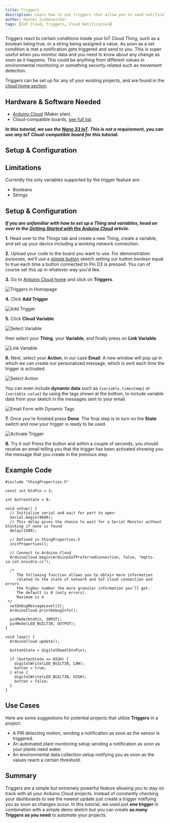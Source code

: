 ```yaml
---
title: Triggers
description: Learn how to use triggers that allow you to send notifications based on set conditions.
author: Hannes Siebeneicher
tags: [IoT Cloud, Triggers, Cloud Notification]
---
```


Triggers react to certain conditions inside your IoT Cloud Thing, such as a boolean being true, or a string being assigned a value. As soon as a set condition is met a notification gets triggered and send to you. This is super useful when you monitor data and you need to know about any change as soon as it happens. This could be anything from different values in environmental monitoring or something security related such as movement detection.

Triggers can be set up for any of your existing projects, and are found in the [cloud home section](https://cloud.arduino.cc/home/).

## Hardware & Software Needed

- [Arduino Cloud](app.arduino.cc) (Maker plan).
- Cloud-compatible boards, [see full list](https://docs.arduino.cc/arduino-cloud/getting-started/iot-cloud-getting-started#compatible-hardware).

***In this tutorial, we use the [Nano 33 IoT](https://store.arduino.cc/products/arduino-nano-33-iot?queryID=undefined). This is not a requirement, you can use any IoT Cloud-compatible board for this tutorial.***

## Setup & Configuration

## Limitations

Currently the only variables supported by the trigger feature are:

- Booleans
- Strings

## Setup & Configuration

***If you are unfamiliar with how to set up a Thing and variables, head on over to the [Getting Started with the Arduino Cloud](/arduino-cloud/getting-started/iot-cloud-getting-started) article.***

**1.** Head over to the Things tab and create a new Thing, create a variable, and set up your device including a working network connection.

**2.** Upload your code to the board you want to use. For demonstration purposes, we'll use a [simple button](#example-code) sketch setting our button boolean equal to true each time a button connected to Pin D3 is pressed. You can of course set this up in whatever way you'd like.

**3.** Go to [Arduino Cloud home](https://cloud.arduino.cc/home/) and click on **Triggers**.
 

![Triggers in Homepage](./assets/triggerHomepage.png)

**4.** Click **Add Trigger**

![Add Trigger](./assets/addTrigger.png)

**5.** Click **Cloud Variable**

![Select Variable](./assets/selectVariable.png)

 then select your **Thing**, your **Variable**, and finally press on **Link Variable**.

![Link Variable](./assets/linkVariable.png)

**6.** Next, select your **Action**, in our case **Email**. A new window will pop up in which we can create our personalized message, which is sent each time the trigger is activated.

![Select Action](./assets/selectAction.png)

You can even include **dynamic data** such as `{variable.timestamp}` or `{variable.value}` by using the tags shown at the bottom, to include variable data from your sketch in the messages sent to your email.

![Email Form with Dynamic Tags](./assets/emailForm.png)

**7.** Once you're finished press **Done**. The final step is to turn on the **State** switch and now your trigger is ready to be used.

![Activate Trigger](./assets/activateTrigger.png)

**8.** Try it out! Press the button and within a couple of seconds, you should receive an email telling you that the trigger has been activated showing you the message that you create in the previous step.

## Example Code

```arduino
#include "thingProperties.h"

const int btnPin = 3;

int buttonState = 0;

void setup() {
  // Initialize serial and wait for port to open:
  Serial.begin(9600);
  // This delay gives the chance to wait for a Serial Monitor without blocking if none is found
  delay(1500); 

  // Defined in thingProperties.h
  initProperties();

  // Connect to Arduino Cloud
  ArduinoCloud.begin(ArduinoIoTPreferredConnection, false, "mqtts-sa.iot.oniudra.cc");
  
  /*
     The following function allows you to obtain more information
     related to the state of network and IoT Cloud connection and errors
     the higher number the more granular information you’ll get.
     The default is 0 (only errors).
     Maximum is 4
 */
  setDebugMessageLevel(2);
  ArduinoCloud.printDebugInfo();
  
  pinMode(btnPin, INPUT);
  pinMode(LED_BUILTIN, OUTPUT);
}

void loop() {
  ArduinoCloud.update();
  
  buttonState = digitalRead(btnPin);
  
  if (buttonState == HIGH) {
    digitalWrite(LED_BUILTIN, LOW);
    button = true;
  } else {
    digitalWrite(LED_BUILTIN, HIGH);
    button = false;
  }
}
```

## Use Cases

Here are some suggestions for potential projects that utilize **Triggers** in a project:

- A PIR detecting motion, sending a notification as soon as the sensor is triggered.
- An automated plant monitoring setup sending a notification as soon as your plants need water.
- An environmental data collection setup notifying you as soon as the values reach a certain threshold.


## Summary
Triggers are a simple but extremely powerful feature allowing you to stay on track with all your Arduino Cloud projects. Instead of constantly checking your dashboards to see the newest update just create a trigger notifying you as soon as changes occur. In this tutorial, we used just **one trigger** in combination with a simple demo sketch but you can create **as many Triggers as you need** to automate your projects.